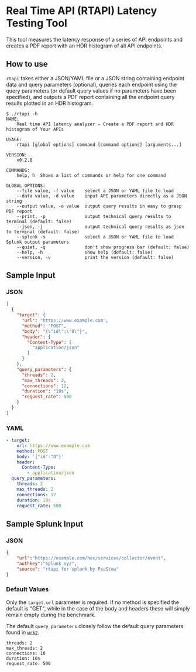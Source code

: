 # Real Time API (RTAPI) Latency Testing Tool

This tool measures the latency response of a series of API endpoints and creates a PDF report with an HDR histogram of all API endpoints.

## How to use

`rtapi` takes either a JSON/YAML file or a JSON string containing endpoint data and query parameters (optional), queries each endpoint using the query parameters (or default query values if no parameters have been specified), and outputs a PDF report containing all the endpoint query results plotted in an HDR histogram.

```
$ ./rtapi -h
NAME:
    Real time API latency analyzer - Create a PDF report and HDR histogram of Your APIs

USAGE:
    rtapi [global options] command [command options] [arguments...]

VERSION:
    v0.2.0

COMMANDS:
    help, h  Shows a list of commands or help for one command

GLOBAL OPTIONS:
    --file value, -f value    select a JSON or YAML file to load
    --data value, -d value    input API parameters directly as a JSON string
    --output value, -o value  output query results in easy to grasp PDF report
    --print, -p               output technical query results to terminal (default: false)
    --json, -j                output technical query results as json to terminal (default: false)
    --splunk -s               select a JSON or YAML file to load Splunk output parameters
    --quiet, -q               don't show progress bar (default: false)
    --help, -h                show help (default: false)
    --version, -v             print the version (default: false)
```

## Sample Input

### JSON

```json
[
  {
    "target": {
      "url": "https://www.example.com",
      "method": "POST",
      "body": "{\"id\":\"0\"}",
      "header": {
        "Content-Type": [
          "application/json"
        ]
      }
    },
    "query_parameters": {
      "threads": 2,
      "max_threads": 2,
      "connections": 12,
      "duration": "10s",
      "request_rate": 500
    }
  }
]
```

### YAML

```yaml
- target:
    url: https://www.example.com
    method: POST
    body: '{"id":"0"}'
    header:
      Content-Type:
        - application/json
  query_parameters:
    threads: 2
    max_threads: 2
    connections: 12
    duration: 10s
    request_rate: 500
```

## Sample Splunk Input

### JSON
```json
{
    "url":"https://example.com/hec/services/collector/event",
    "authkey":"Splunk xyz",
    "source": "rtapi for splunk by PeaStew"
}
```

### Default Values

Only the `target.url` parameter is required. If no method is specified the default is "GET", while in the case of the body and headers these will simply remain empty during the benchmark.

The default `query_parameters` closely follow the default query parameters found in [`wrk2`](https://github.com/giltene/wrk2).

```
threads: 2
max_threads: 2
connections: 10
duration: 10s
request_rate: 500
```

